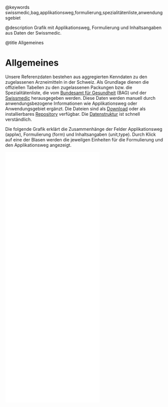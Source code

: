 @keywords
swissmedic,bag,applikationsweg,formulierung,spezialitätenliste,anwendungsgebiet

@description
Grafik mit Applikationsweg, Formulierung und Inhaltsangaben aus Daten der Swissmedic.

@title
Allgemeines

# Allgemeines

Unsere Referenzdaten bestehen aus aggregierten Kenndaten zu den zugelassenen
Arzneimitteln in der Schweiz. Als Grundlage dienen die offiziellen Tabellen
zu den zugelassenen Packungen bzw. die Spezialitätenliste, die vom
[Bundesamt für Gesundheit](https://www.bag.admin.ch)
(BAG) und der
[Swissmedic](https://www.swissmedic.ch) herausgegeben werden. Diese Daten
werden manuell durch anwendungsbezogene Informationen wie Applikationsweg
oder Anwendungsgebiet ergänzt. Die Dateien sind als
[Download](/datensatz/docs/coding#download)
oder als installierbares
[Repository](/datensatz/docs/coding#repository)
verfügbar. Die
[Datenstruktur](/datensatz/docs/coding#datenstruktur)
ist schnell verständlich.

Die folgende Grafik erklärt die Zusammenhänge der Felder Applikationsweg (applw), Formulierung
(form) und Inhaltsangaben (unit,type). Durch Klick auf eine der Blasen werden die
jeweilgen Einheiten für die Formulierung und den Applikationsweg angezeigt.


<iframe src="/datensatz/docs/bubble.html" frameborder="0" allowfullscreen="true" style='height: 800px;'> </iframe>
